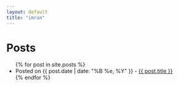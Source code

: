 ```yaml
---
layout: default
title: "imran"
---
```


<div class="content">
<div class="posts">
    <h1>Posts</h1>
    <ul>
    {% for post in site.posts %}
        <li>
        <span>Posted on {{ post.date | date: "%B %e, %Y" }}</span> - <a href="{{ post.url }}">{{ post.title }}</a>
        </li>
    {% endfor %}
    </ul>
</div>
<!--{% include articles.html %}-->
</div>
